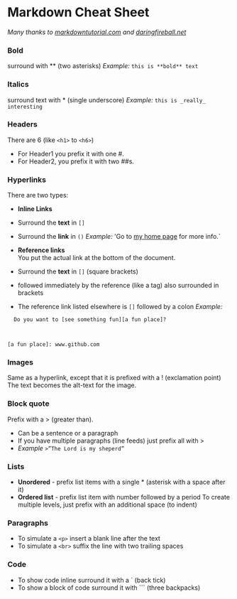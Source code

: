 # Markdown Cheat Sheet

_Many thanks to [markdowntutorial.com](www.markdowntutorial.com) and [daringfireball.net](daringfireball.net/projects/markdown/)_

### Bold
surround with \*\* \(two asterisks)
_Example:_ `this is **bold** text`

### Italics
surround text with \* \(single underscore)
_Example:_ `this is _really_ interesting`

### Headers 
There are 6 \(like `<h1>` to `<h6>`)
- For Header1 you prefix it with one \#.
- For Header2, you prefix it with two \#\#s.

### Hyperlinks  
There are two types:

* **Inline Links**  
 * Surround the **text** in `[]`

 * Surround the **link** in `()`
   _Example:_  'Go to [my home page](dickdonohue.com) for more info.`

* **Reference links**  
You put the actual link at the bottom of the document.
 * Surround the **text** in `[]` \(square brackets)
 * followed immediately by the reference \(like a tag\) also surrounded in brackets
 * The reference link listed elsewhere is `[]` followed by a colon
 _Example:_  

`  Do you want to [see something fun][a fun place]?`  

`  `  

`[a fun place]: www.github.com`  


### Images  
Same as a hyperlink, except that it is prefixed with a \! \(exclamation point)
The text becomes the alt-text for the image.

### Block quote  
Prefix with a \> \(greater than).

* Can be a sentence or a paragraph
* If you have multiple paragraphs (line feeds) just prefix all with >
* _Example_    `>”The Lord is my sheperd”`

### Lists  
* **Unordered** - prefix list items with a single \* \(asterisk with a space after it)
* **Ordered list** - prefix list item with number followed by a period
To create multiple levels, just prefix with an additional space \(to indent)

### Paragraphs  
* To simulate a `<p>` insert a blank line after the text
* To simulate a `<br>` suffix the line with two trailing spaces

### Code  
* To show code inline surround it with a \` \(back tick)
* To show a block of code surround it with \`\`\` \(three backpacks)
